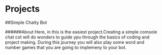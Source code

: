 # Projects

##Simple Chatty Bot

######About
Here, in this is the easiest project.Creating a simple comsole chat cot will do wonders to guide ypu through the basics of coding and project making.
During this journey you will also play some word and number games that you are going to implemeny to your bot.

######

